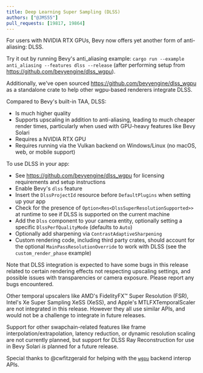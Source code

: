 ```yaml
---
title: Deep Learning Super Sampling (DLSS)
authors: ["@JMS55"]
pull_requests: [19817, 19864]
---
```


For users with NVIDIA RTX GPUs, Bevy now offers yet another form of anti-aliasing: DLSS.

Try it out by running Bevy's anti_aliasing example: `cargo run --example anti_aliasing --features dlss --release` (after performing setup from https://github.com/bevyengine/dlss_wgpu).

Additionally, we've open sourced https://github.com/bevyengine/dlss_wgpu as a standalone crate to help other wgpu-based renderers integrate DLSS.

Compared to Bevy's built-in TAA, DLSS:
* Is much higher quality
* Supports upscaling in addition to anti-aliasing, leading to much cheaper render times, particularly when used with GPU-heavy features like Bevy Solari
* Requires a NVIDIA RTX GPU
* Requires running via the Vulkan backend on Windows/Linux (no macOS, web, or mobile support)

To use DLSS in your app:
* See https://github.com/bevyengine/dlss_wgpu for licensing requirements and setup instructions
* Enable Bevy's `dlss` feature
* Insert the `DlssProjectId` resource before `DefaultPlugins` when setting up your app
* Check for the presence of `Option<Res<DlssSuperResolutionSupported>>` at runtime to see if DLSS is supported on the current machine
* Add the `Dlss` component to your camera entity, optionally setting a specific `DlssPerfQualityMode` (defaults to `Auto`)
* Optionally add sharpening via `ContrastAdaptiveSharpening`
* Custom rendering code, including third party crates, should account for the optional `MainPassResolutionOverride` to work with DLSS (see the `custom_render_phase` example)

Note that DLSS integration is expected to have some bugs in this release related to certain rendering effects not respecting upscaling settings, and possible issues with transparencies or camera exposure. Please report any bugs encountered.

Other temporal upscalers like AMD's FidelityFX™ Super Resolution (FSR), Intel's Xe Super Sampling XeSS (XeSS), and Apple's MTLFXTemporalScaler are not integrated in this release. However they all use similar APIs, and would not be a challenge to integrate in future releases.

Support for other swapchain-related features like frame interpolation/extrapolation, latency reduction, or dynamic resolution scaling are not currently planned, but support for DLSS Ray Reconstruction for use in Bevy Solari _is_ planned for a future release.

Special thanks to @cwfitzgerald for helping with the [`wgpu`](https://github.com/gfx-rs/wgpu) backend interop APIs.
